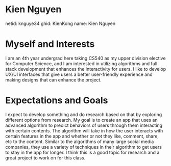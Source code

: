 # Kien Nguyen
netid: knguye34
ghid: KienKong
name: Kien Nguyen

# Myself and Interests
I am an 4th year undergrad here taking CS540 as my upper division elective for Computer Science,
and I am interested in utilizing algorithms and full stack development that enhances the interactivity
for users. I like to develop UX/UI interfaces that give users a better user-friendly experience and 
making designs that can enhance the project.

# Expectations and Goals
I expect to develop something and do research based on that by exploring different options from research.
My goal is to create an app that uses an advanced algorithm to predict behaviors of users through them 
interacting with certain contents. The algorithm will take in how the user interacts with certain features 
in the app and whether or not they like, comment, share, etc to the content. Similar to the algorithms of many
large social media companies, they use a variety of techniques in their algorithm to get users to stay in the 
app for longer. I think this is a good topic for research and a great project to work on for this class.
